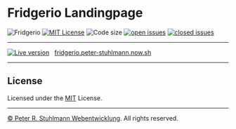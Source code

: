 # Fridgerio Landingpage

![Fridgerio](https://img.shields.io/badge/Fridgerio-blue.svg)
[![MIT License](https://img.shields.io/github/license/peter-stuhlmann/Fridgerio-Landingpage.svg)](https://github.com/peter-stuhlmann/Fridgerio-Landingpage/blob/master/LICENSE) 
![Code size](https://img.shields.io/github/languages/code-size/peter-stuhlmann/Fridgerio-Landingpage.svg)
[![open issues](https://img.shields.io/github/issues/peter-stuhlmann/Fridgerio-Landingpage.svg)](https://github.com/peter-stuhlmann/Fridgerio-Landingpage/issues?q=is%3Aopen+is%3Aissue)
[![closed issues](https://img.shields.io/github/issues-closed/peter-stuhlmann/Fridgerio-Landingpage.svg)](https://github.com/peter-stuhlmann/Fridgerio-Landingpage/issues?q=is%3Aissue+is%3Aclosed)

---

[![Live version](https://img.shields.io/badge/Live%20version-blue.svg)](https://fridgerio.peter-stuhlmann.now.sh) &nbsp; [fridgerio.peter-stuhlmann.now.sh](https://fridgerio.peter-stuhlmann.now.sh)

---

## License

Licensed under the [MIT](https://github.com/peter-stuhlmann/Fridgerio-Landingpage/blob/master/LICENSE) License.

---

[&copy; Peter R. Stuhlmann Webentwicklung](https://peter-stuhlmann-webentwicklung.de). All rights reserved.